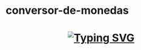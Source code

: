 # conversor-de-monedas
<h1 align = "center">
<a href="https://github.com/Chilaqui"><img src="https://readme-typing-svg.demolab.com?font=Fira+Code&size=75&duration=1400&pause=500&color=FFFF00&background=000000EE&center=true&multiline=true&width=1920&height=384&lines=;Este+es+el;+reto+del+Challenge+;Welcome+to+my+GitHub+profile" alt="Typing SVG" /></a>
</h1>
